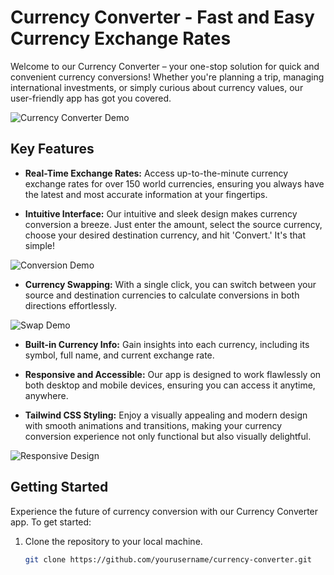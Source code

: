 # Currency Converter - Fast and Easy Currency Exchange Rates

Welcome to our Currency Converter – your one-stop solution for quick and convenient currency conversions! Whether you're planning a trip, managing international investments, or simply curious about currency values, our user-friendly app has got you covered.

![Currency Converter Demo](https://example.com/demo.gif)

## Key Features

- **Real-Time Exchange Rates:** Access up-to-the-minute currency exchange rates for over 150 world currencies, ensuring you always have the latest and most accurate information at your fingertips.

- **Intuitive Interface:** Our intuitive and sleek design makes currency conversion a breeze. Just enter the amount, select the source currency, choose your desired destination currency, and hit 'Convert.' It's that simple!

![Conversion Demo](https://example.com/conversion.gif)

- **Currency Swapping:** With a single click, you can switch between your source and destination currencies to calculate conversions in both directions effortlessly.

![Swap Demo](https://example.com/swap.gif)

- **Built-in Currency Info:** Gain insights into each currency, including its symbol, full name, and current exchange rate.

- **Responsive and Accessible:** Our app is designed to work flawlessly on both desktop and mobile devices, ensuring you can access it anytime, anywhere.

- **Tailwind CSS Styling:** Enjoy a visually appealing and modern design with smooth animations and transitions, making your currency conversion experience not only functional but also visually delightful.

![Responsive Design](https://example.com/responsive.gif)

## Getting Started

Experience the future of currency conversion with our Currency Converter app. To get started:

1. Clone the repository to your local machine.

   ```bash
   git clone https://github.com/yourusername/currency-converter.git

